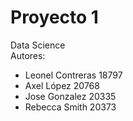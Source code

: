 # Proyecto 1
Data Science  
Autores:
- Leonel Contreras 18797
- Axel López 20768
- Jose Gonzalez 20335
- Rebecca Smith 20373